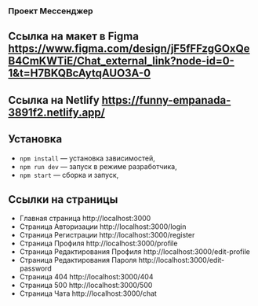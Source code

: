 ### Проект Мессенджер

## Ссылка на макет в Figma https://www.figma.com/design/jF5fFFzgGOxQeB4CmKWTiE/Chat_external_link?node-id=0-1&t=H7BKQBcAytqAUO3A-0

## Ссылка на Netlify https://funny-empanada-3891f2.netlify.app/

## Установка

- `npm install` — установка зависимостей,
- `npm run dev` — запуск в режиме разработчика,
- `npm start` — сборка и запуск,

## Ссылки на страницы

- Главная страница http://localhost:3000
- Страница Авторизации http://localhost:3000/login
- Страница Регистрации http://localhost:3000/register
- Страница Профиля http://localhost:3000/profile
- Страница Редактирования Профиля http://localhost:3000/edit-profile
- Страница Редактирования Пароля http://localhost:3000/edit-password
- Страница 404 http://localhost:3000/404
- Страница 500 http://localhost:3000/500
- Страница Чата http://localhost:3000/chat
